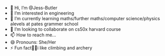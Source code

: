 - 👋 Hi, I’m @Jess-Butler
- 👀 I’m interested in engineering
- 🌱 I’m currently learning maths/further maths/computer science/physics alevels at pates grammer school
- 💞️ I’m looking to collaborate on cs50x harvard course
- 📫 How to reach me...
- 😄 Pronouns: She/Her
- ⚡ Fun fact🧗‍♀️i like climbing and archery

<!---
Jess-Butler/Jess-Butler is a ✨ special ✨ repository because its `README.md` (this file) appears on your GitHub profile.
You can click the Preview link to take a look at your changes.
--->
